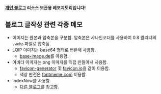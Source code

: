 **[개인 블로그](https://hyngng.github.io/) 리소스 보관용 레포지토리입니다!**

## **블로그 글작성 관련 각종 메모**

- 이미지는 원본과 압축본을 구분함. 압축본은 샤나인코더를 사용하여 0.8 퀄리티의 `.webp` 파일로 압축됨.
- LQIP 이미지는 base64 형태로 변환해 사용함.
    - [base-image.de](https://www.base64-image.de/)를 이용함.
- 아바타 이미지는 png 이미지를 직접 만들어서 사용함.
    - [favicon-generator](https://www.favicon-generator.org/) 및 [favicon.io](https://favicon.io/favicon-converter/)을 같이 이용함.
    - 색상 반전은 [fontmeme.com](https://fontmeme.com/ko/invert-colors/) 이용함.
- IndexNow를 사용함
    - [다른 블로그](https://ataidev.cc/posts/how-to-indexnow-with-bing/)를 참고함.